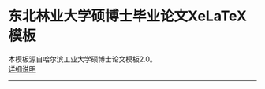 # 东北林业大学硕博士毕业论文XeLaTeX模板

本模板源自哈尔滨工业大学硕博士论文模板2.0。  
[详细说明](http://yanshuo.name/cn/2013/11/nefulatex/)

-----


